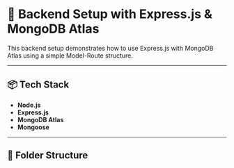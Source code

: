 # 🚀 Backend Setup with Express.js & MongoDB Atlas

This backend setup demonstrates how to use Express.js with MongoDB Atlas using a simple Model-Route structure.

---

## 📦 Tech Stack

- **Node.js**
- **Express.js**
- **MongoDB Atlas**
- **Mongoose**

---

## 🧱 Folder Structure

